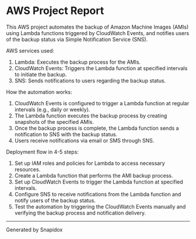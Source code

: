 # AWS Project Report

This AWS project automates the backup of Amazon Machine Images (AMIs) using Lambda functions triggered by CloudWatch Events, and notifies users of the backup status via Simple Notification Service (SNS).

AWS services used:
1. Lambda: Executes the backup process for the AMIs.
2. CloudWatch Events: Triggers the Lambda function at specified intervals to initiate the backup.
3. SNS: Sends notifications to users regarding the backup status.

How the automation works:
1. CloudWatch Events is configured to trigger a Lambda function at regular intervals (e.g., daily or weekly).
2. The Lambda function executes the backup process by creating snapshots of the specified AMIs.
3. Once the backup process is complete, the Lambda function sends a notification to SNS with the backup status.
4. Users receive notifications via email or SMS through SNS.

Deployment flow in 4-5 steps:
1. Set up IAM roles and policies for Lambda to access necessary resources.
2. Create a Lambda function that performs the AMI backup process.
3. Set up CloudWatch Events to trigger the Lambda function at specified intervals.
4. Configure SNS to receive notifications from the Lambda function and notify users of the backup status.
5. Test the automation by triggering the CloudWatch Events manually and verifying the backup process and notification delivery.

---

Generated by Snapidox
